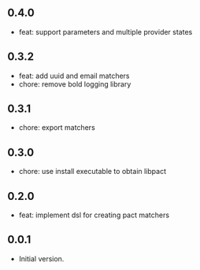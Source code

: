 ## 0.4.0

- feat: support parameters and multiple provider states

## 0.3.2

- feat: add uuid and email matchers
- chore: remove bold logging library

## 0.3.1

- chore: export matchers

## 0.3.0

- chore: use install executable to obtain libpact

## 0.2.0

- feat: implement dsl for creating pact matchers

## 0.0.1

- Initial version.
